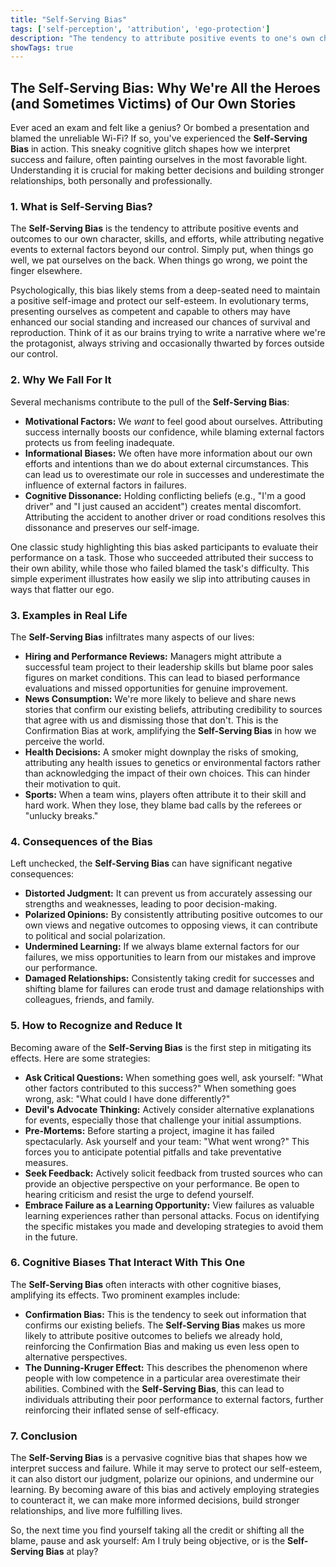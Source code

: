 ```yaml
---
title: "Self-Serving Bias"
tags: ['self-perception', 'attribution', 'ego-protection']
description: "The tendency to attribute positive events to one's own character but attribute negative events to external factors."
showTags: true
---
```


## The Self-Serving Bias: Why We're All the Heroes (and Sometimes Victims) of Our Own Stories

Ever aced an exam and felt like a genius? Or bombed a presentation and blamed the unreliable Wi-Fi? If so, you've experienced the **Self-Serving Bias** in action. This sneaky cognitive glitch shapes how we interpret success and failure, often painting ourselves in the most favorable light. Understanding it is crucial for making better decisions and building stronger relationships, both personally and professionally.

### 1. What is Self-Serving Bias?

The **Self-Serving Bias** is the tendency to attribute positive events and outcomes to our own character, skills, and efforts, while attributing negative events to external factors beyond our control. Simply put, when things go well, we pat ourselves on the back. When things go wrong, we point the finger elsewhere.

Psychologically, this bias likely stems from a deep-seated need to maintain a positive self-image and protect our self-esteem. In evolutionary terms, presenting ourselves as competent and capable to others may have enhanced our social standing and increased our chances of survival and reproduction. Think of it as our brains trying to write a narrative where we're the protagonist, always striving and occasionally thwarted by forces outside our control.

### 2. Why We Fall For It

Several mechanisms contribute to the pull of the **Self-Serving Bias**:

*   **Motivational Factors:** We *want* to feel good about ourselves. Attributing success internally boosts our confidence, while blaming external factors protects us from feeling inadequate.
*   **Informational Biases:** We often have more information about our own efforts and intentions than we do about external circumstances. This can lead us to overestimate our role in successes and underestimate the influence of external factors in failures.
*   **Cognitive Dissonance:** Holding conflicting beliefs (e.g., "I'm a good driver" and "I just caused an accident") creates mental discomfort. Attributing the accident to another driver or road conditions resolves this dissonance and preserves our self-image.

One classic study highlighting this bias asked participants to evaluate their performance on a task. Those who succeeded attributed their success to their own ability, while those who failed blamed the task's difficulty. This simple experiment illustrates how easily we slip into attributing causes in ways that flatter our ego.

### 3. Examples in Real Life

The **Self-Serving Bias** infiltrates many aspects of our lives:

*   **Hiring and Performance Reviews:** Managers might attribute a successful team project to their leadership skills but blame poor sales figures on market conditions. This can lead to biased performance evaluations and missed opportunities for genuine improvement.
*   **News Consumption:** We're more likely to believe and share news stories that confirm our existing beliefs, attributing credibility to sources that agree with us and dismissing those that don't. This is the Confirmation Bias at work, amplifying the **Self-Serving Bias** in how we perceive the world.
*   **Health Decisions:** A smoker might downplay the risks of smoking, attributing any health issues to genetics or environmental factors rather than acknowledging the impact of their own choices. This can hinder their motivation to quit.
*   **Sports:** When a team wins, players often attribute it to their skill and hard work. When they lose, they blame bad calls by the referees or "unlucky breaks."

### 4. Consequences of the Bias

Left unchecked, the **Self-Serving Bias** can have significant negative consequences:

*   **Distorted Judgment:** It can prevent us from accurately assessing our strengths and weaknesses, leading to poor decision-making.
*   **Polarized Opinions:** By consistently attributing positive outcomes to our own views and negative outcomes to opposing views, it can contribute to political and social polarization.
*   **Undermined Learning:** If we always blame external factors for our failures, we miss opportunities to learn from our mistakes and improve our performance.
*   **Damaged Relationships:** Consistently taking credit for successes and shifting blame for failures can erode trust and damage relationships with colleagues, friends, and family.

### 5. How to Recognize and Reduce It

Becoming aware of the **Self-Serving Bias** is the first step in mitigating its effects. Here are some strategies:

*   **Ask Critical Questions:** When something goes well, ask yourself: "What other factors contributed to this success?" When something goes wrong, ask: "What could I have done differently?"
*   **Devil's Advocate Thinking:** Actively consider alternative explanations for events, especially those that challenge your initial assumptions.
*   **Pre-Mortems:** Before starting a project, imagine it has failed spectacularly. Ask yourself and your team: "What went wrong?" This forces you to anticipate potential pitfalls and take preventative measures.
*   **Seek Feedback:** Actively solicit feedback from trusted sources who can provide an objective perspective on your performance. Be open to hearing criticism and resist the urge to defend yourself.
*   **Embrace Failure as a Learning Opportunity:** View failures as valuable learning experiences rather than personal attacks. Focus on identifying the specific mistakes you made and developing strategies to avoid them in the future.

### 6. Cognitive Biases That Interact With This One

The **Self-Serving Bias** often interacts with other cognitive biases, amplifying its effects. Two prominent examples include:

*   **Confirmation Bias:** This is the tendency to seek out information that confirms our existing beliefs. The **Self-Serving Bias** makes us more likely to attribute positive outcomes to beliefs we already hold, reinforcing the Confirmation Bias and making us even less open to alternative perspectives.
*   **The Dunning-Kruger Effect:** This describes the phenomenon where people with low competence in a particular area overestimate their abilities. Combined with the **Self-Serving Bias**, this can lead to individuals attributing their poor performance to external factors, further reinforcing their inflated sense of self-efficacy.

### 7. Conclusion

The **Self-Serving Bias** is a pervasive cognitive bias that shapes how we interpret success and failure. While it may serve to protect our self-esteem, it can also distort our judgment, polarize our opinions, and undermine our learning. By becoming aware of this bias and actively employing strategies to counteract it, we can make more informed decisions, build stronger relationships, and live more fulfilling lives.

So, the next time you find yourself taking all the credit or shifting all the blame, pause and ask yourself: Am I truly being objective, or is the **Self-Serving Bias** at play?

